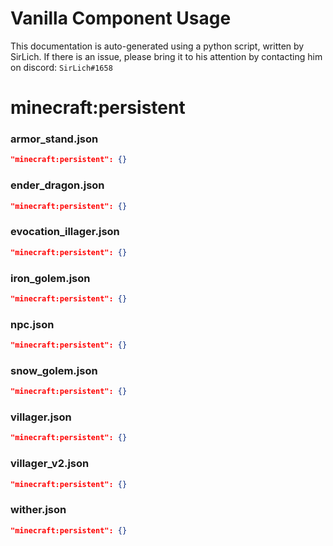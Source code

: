 # Vanilla Component Usage
This documentation is auto-generated using a python script, written by SirLich. If there is an issue, please bring it to his attention by contacting him on discord: `SirLich#1658`

# minecraft:persistent
### armor_stand.json
```JSON
"minecraft:persistent": {}
```

### ender_dragon.json
```JSON
"minecraft:persistent": {}
```

### evocation_illager.json
```JSON
"minecraft:persistent": {}
```

### iron_golem.json
```JSON
"minecraft:persistent": {}
```

### npc.json
```JSON
"minecraft:persistent": {}
```

### snow_golem.json
```JSON
"minecraft:persistent": {}
```

### villager.json
```JSON
"minecraft:persistent": {}
```

### villager_v2.json
```JSON
"minecraft:persistent": {}
```

### wither.json
```JSON
"minecraft:persistent": {}
```

